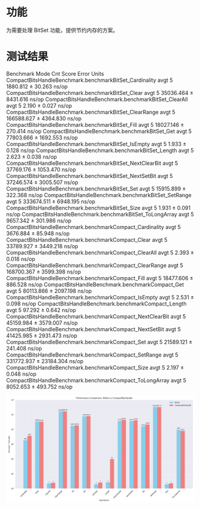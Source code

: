 # 功能
为需要处理 BitSet 功能，提供节约内存的方案。

# 测试结果
Benchmark                                                 Mode  Cnt       Score       Error  Units
CompactBitsHandleBenchmark.benchmarkBitSet_Cardinality    avgt    5    1880.812 ±    30.263  ns/op
CompactBitsHandleBenchmark.benchmarkBitSet_Clear          avgt    5   35036.464 ±  8431.616  ns/op
CompactBitsHandleBenchmark.benchmarkBitSet_ClearAll       avgt    5       2.190 ±     0.027  ns/op
CompactBitsHandleBenchmark.benchmarkBitSet_ClearRange     avgt    5  166588.627 ±  4364.830  ns/op
CompactBitsHandleBenchmark.benchmarkBitSet_Fill           avgt    5   18027.146 ±   270.414  ns/op
CompactBitsHandleBenchmark.benchmarkBitSet_Get            avgt    5   77803.666 ±  1692.553  ns/op
CompactBitsHandleBenchmark.benchmarkBitSet_IsEmpty        avgt    5       1.933 ±     0.128  ns/op
CompactBitsHandleBenchmark.benchmarkBitSet_Length         avgt    5       2.623 ±     0.038  ns/op
CompactBitsHandleBenchmark.benchmarkBitSet_NextClearBit   avgt    5   37769.176 ±  1053.470  ns/op
CompactBitsHandleBenchmark.benchmarkBitSet_NextSetBit     avgt    5   37246.574 ±  3005.507  ns/op
CompactBitsHandleBenchmark.benchmarkBitSet_Set            avgt    5   15915.899 ±   322.368  ns/op
CompactBitsHandleBenchmark.benchmarkBitSet_SetRange       avgt    5  333674.511 ±  6948.195  ns/op
CompactBitsHandleBenchmark.benchmarkBitSet_Size           avgt    5       1.931 ±     0.091  ns/op
CompactBitsHandleBenchmark.benchmarkBitSet_ToLongArray    avgt    5    9657.342 ±   301.986  ns/op
CompactBitsHandleBenchmark.benchmarkCompact_Cardinality   avgt    5    3676.884 ±    85.948  ns/op
CompactBitsHandleBenchmark.benchmarkCompact_Clear         avgt    5   33789.927 ±  3449.218  ns/op
CompactBitsHandleBenchmark.benchmarkCompact_ClearAll      avgt    5       2.393 ±     0.018  ns/op
CompactBitsHandleBenchmark.benchmarkCompact_ClearRange    avgt    5  168700.367 ±  3599.398  ns/op
CompactBitsHandleBenchmark.benchmarkCompact_Fill          avgt    5   18477.606 ±   886.528  ns/op
CompactBitsHandleBenchmark.benchmarkCompact_Get           avgt    5   80113.866 ±  2097.198  ns/op
CompactBitsHandleBenchmark.benchmarkCompact_IsEmpty       avgt    5       2.531 ±     0.098  ns/op
CompactBitsHandleBenchmark.benchmarkCompact_Length        avgt    5      97.292 ±     0.642  ns/op
CompactBitsHandleBenchmark.benchmarkCompact_NextClearBit  avgt    5   45159.984 ±  3579.007  ns/op
CompactBitsHandleBenchmark.benchmarkCompact_NextSetBit    avgt    5   41425.985 ±  2931.473  ns/op
CompactBitsHandleBenchmark.benchmarkCompact_Set           avgt    5   21589.121 ±   241.408  ns/op
CompactBitsHandleBenchmark.benchmarkCompact_SetRange      avgt    5  331772.937 ± 23184.304  ns/op
CompactBitsHandleBenchmark.benchmarkCompact_Size          avgt    5       2.197 ±     0.048  ns/op
CompactBitsHandleBenchmark.benchmarkCompact_ToLongArray   avgt    5    8052.653 ±   493.752  ns/op

![img.png](img.png)